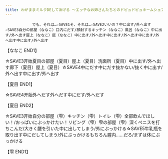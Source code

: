 ```yaml
---
title: わがままミルクDEしてあげる ～エッチなお姉さんたちとのドピュドピュホームシェア生活～攻略
---
```


                でも、それは…☆SAVE1そ、それは…☆SAVE2いいの？中に出す/外へ出す☆SAVE3自分の部屋（ななこ）口内にだす/顔射するキッチン（ななこ）風呂（ななこ）中に出す/外へ出す屋上（ななこ）庭（ななこ）中に出す/外へ出す中に出す/外へ出す中に出す/外へ出す中に出す/外へ出す

【ななこ END1】

☆SAVE3开始夏目の部屋（夏目）屋上（夏目）洗面所（夏目）中に出す/外へ出す廊下（夏目）屋上（夏目）☆SAVE4中にだす中にだす抜かない/抜く中に出す/外へ出す中に出す/外へ出す

【夏目 END1】

☆SAVE4开始外へだす外へだす中にだす/外へだす

【夏目 END2】

☆SAVE3开始自分の部屋（雫）キッチン（雫）トイレ（雫）全部飲んでほしい！/おっぱいにぶっかけたい！リビング（雫）雫の部屋（雫）深くペニスを打ちこんだ/大きく腰を引いた中に出してしまう/外にぶっかける☆SAVE5牛乳瓶を取り出す中にだしてしまう/外にぶっかけるもちろん膣内……だろ/まずは体にぶっかける

【雫 END1】


              
